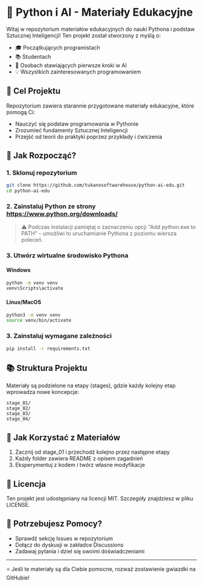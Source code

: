# 🐍 Python i AI - Materiały Edukacyjne

Witaj w repozytorium materiałów edukacyjnych do nauki Pythona i podstaw Sztucznej Inteligencji! Ten projekt został stworzony z myślą o:
- 🎓 Początkujących programistach
- 📚 Studentach 
- 🤖 Osobach stawiających pierwsze kroki w AI
- 💡 Wszystkich zainteresowanych programowaniem

## 🎯 Cel Projektu

Repozytorium zawiera starannie przygotowane materiały edukacyjne, które pomogą Ci:
- Nauczyć się podstaw programowania w Pythonie
- Zrozumieć fundamenty Sztucznej Inteligencji
- Przejść od teorii do praktyki poprzez przykłady i ćwiczenia

## 🚀 Jak Rozpocząć?

### 1. Sklonuj repozytorium
```bash
git clone https://github.com/tukanosoftwarehouse/python-ai-edu.git
cd python-ai-edu
```

### 2. Zainstaluj Python ze strony https://www.python.org/downloads/
> ⚠️ Podczas instalacji pamiętaj o zaznaczeniu opcji "Add python.exe to PATH" - umożliwi to uruchamianie Pythona z poziomu wiersza poleceń.

### 3. Utwórz wirtualne środowisko Pythona

#### Windows
```bash
python -m venv venv
venv\Scripts\activate
```

#### Linux/MacOS
```bash
python3 -m venv venv
source venv/bin/activate
```

### 3. Zainstaluj wymagane zależności
```bash
pip install -r requirements.txt
```

## 📚 Struktura Projektu

Materiały są podzielone na etapy (stages), gdzie każdy kolejny etap wprowadza nowe koncepcje:

```
stage_01/
stage_02/
stage_03/
stage_04/
```

## 🤝 Jak Korzystać z Materiałów

1. Zacznij od stage_01 i przechodź kolejno przez następne etapy
2. Każdy folder zawiera README z opisem zagadnień
3. Eksperymentuj z kodem i twórz własne modyfikacje

## 📝 Licencja

Ten projekt jest udostępniany na licencji MIT. Szczegóły znajdziesz w pliku LICENSE.

## 🤔 Potrzebujesz Pomocy?

- Sprawdź sekcję Issues w repozytorium
- Dołącz do dyskusji w zakładce Discussions
- Zadawaj pytania i dziel się swoimi doświadczeniami

---
⭐ Jeśli te materiały są dla Ciebie pomocne, rozważ zostawienie gwiazdki na GitHubie!
```
